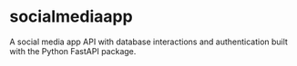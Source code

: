 # socialmediaapp
A social media app API with database interactions and authentication built with the Python FastAPI package.
